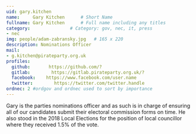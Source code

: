 ```yaml
---
uid: gary.kitchen
name:     Gary Kitchen      # Short Name
fullname: Gary Kitchen      # Full name including any titles
category:               # Category: gov, nec, it, press
- nec
img: people/adam-zabransky.jpg   # 165 x 220
description: Nominations Officer
mail:
- g.kitchen@pirateparty.org.uk
profiles:
  github:       https://github.com/?
  gitlab:        https://gitlab.pirateparty.org.uk/?
  facebook:    https://www.facebook.com/user.name
  twitter:        https://twitter.com/twitter.handle
ordnec: 2 #ordgov and ordnec used to sort by importance
---
```

Gary is the parties nominations officer and as such is in charge of ensuring all of our candidates submit their electoral commission forms on time.
He also stood in the 2018 Local Elections for the position of local councillor where they received 1.5% of the vote.
